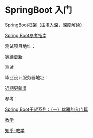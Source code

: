 # SpringBoot 入门

[SpringBoot框架（由浅入深，深度解读）](https://baijiahao.baidu.com/s?id=1623648034778672046&wfr=spider&for=pc)

[Spring Boot参考指南](https://www.springcloud.cc/spring-boot.html)

测试项目地址：

[等待更新](-)

[测试](https://blog.csdn.net/u012702547/article/details/77508301)

毕业设计服务器地址：

[近期更新!!!](-)

参考：

[Spring Boot干货系列：（一）优雅的入门篇](http://tengj.top/2017/02/26/springboot1/)

[教学](https://www.cnblogs.com/softidea/p/8192974.html)

[知乎-教学](https://www.zhihu.com/question/50958416)
